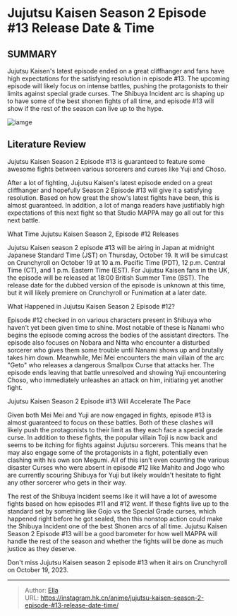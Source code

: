 # Jujutsu Kaisen Season 2 Episode #13 Release Date &amp; Time


## SUMMARY 



  Jujutsu Kaisen&#39;s latest episode ended on a great cliffhanger and fans have high expectations for the satisfying resolution in episode #13.   The upcoming episode will likely focus on intense battles, pushing the protagonists to their limits against special grade curses.   The Shibuya Incident arc is shaping up to have some of the best shonen fights of all time, and episode #13 will show if the rest of the season can live up to the hype.  

![iamge](https://static1.srcdn.com/wordpress/wp-content/uploads/2023/10/choso-from-jujutsu-kaisen.jpg)

## Literature Review

Jujutsu Kaisen Season 2 Episode #13 is guaranteed to feature some awesome fights between various sorcerers and curses like Yuji and Choso.




After a lot of fighting, Jujutsu Kaisen&#39;s latest episode ended on a great cliffhanger and hopefully Season 2 Episode #13 will give it a satisfying resolution. Based on how great the show&#39;s latest fights have been, this is almost guaranteed. In addition, a lot of manga readers have justifiably high expectations of this next fight so that Studio MAPPA may go all out for this next battle.





 What Time Jujutsu Kaisen Season 2, Episode #12 Releases 
          

Jujutsu Kaisen season 2 episode #13 will be airing in Japan at midnight Japanese Standard Time (JST) on Thursday, October 19. It will be simulcast on Crunchyroll on October 19 at 10 a.m. Pacific Time (PDT), 12 p.m. Central Time (CT), and 1 p.m. Eastern Time (EST). For Jujutsu Kaisen fans in the UK, the episode will be released at 18:00 British Summer Time (BST). The release date for the dubbed version of the episode is unknown at this time, but it will likely premiere on Crunchyroll or Funimation at a later date.



 What Happened in Jujutsu Kaisen Season 2 Episode #12? 
          

Episode #12 checked in on various characters present in Shibuya who haven&#39;t yet been given time to shine. Most notable of these is Nanami who begins the episode coming across the bodies of the assistant directors. The episode also focuses on Nobara and Nitta who encounter a disturbed sorcerer who gives them some trouble until Nanami shows up and brutally takes him down. Meanwhile, Mei Mei encounters the main villain of the arc &#34;Geto&#34; who releases a dangerous Smallpox Curse that attacks her. The episode ends leaving that battle unresolved and showing Yuji encountering Choso, who immediately unleashes an attack on him, initiating yet another fight.






 Jujutsu Kaisen Season 2 Episode #13 Will Accelerate The Pace 
          

Given both Mei Mei and Yuji are now engaged in fights, episode #13 is almost guaranteed to focus on these battles. Both of these clashes will likely push the protagonists to their limit as they each face a special grade curse. In addition to these fights, the popular villain Toji is now back and seems to be itching for fights against Jujutsu sorcerers. This means that he may also engage some of the protagonists in a fight, potentially even clashing with his own son Megumi. All of this isn&#39;t even counting the various disaster Curses who were absent in episode #12 like Mahito and Jogo who are currently scouring Shibuya for Yuji but likely wouldn&#39;t hesitate to fight any other sorcerer who gets in their way.

The rest of the Shibuya Incident seems like it will have a lot of awesome fights based on how episodes #11 and #12 went. If these fights live up to the standard set by something like Gojo vs the Special Grade curses, which happened right before he got sealed, then this nonstop action could make the Shibuya Incident one of the best Shonen arcs of all time. Jujutsu Kaisen Season 2 Episode #13 will be a good barometer for how well MAPPA will handle the rest of the season and whether the fights will be done as much justice as they deserve.




Don&#39;t miss Jujutsu Kaisen season 2 episode #13 when it airs on Crunchyroll on October 19, 2023.



---

> Author: [Ella](https://instagram.hk.cn/)  
> URL: https://instagram.hk.cn/anime/jujutsu-kaisen-season-2-episode-#13-release-date-time/  

